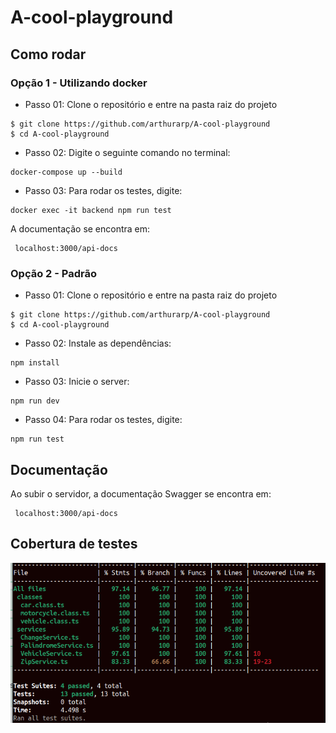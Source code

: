 # A-cool-playground

## Como rodar

### Opção 1 - Utilizando docker

- Passo 01: Clone o repositório e entre na pasta raiz do projeto

```
$ git clone https://github.com/arthurarp/A-cool-playground
$ cd A-cool-playground
```

- Passo 02: Digite o seguinte comando no terminal:

```
docker-compose up --build
```

- Passo 03: Para rodar os testes, digite:

```
docker exec -it backend npm run test
```

A documentação se encontra em:
```
 localhost:3000/api-docs
```


### Opção 2 - Padrão

- Passo 01: Clone o repositório e entre na pasta raiz do projeto

```
$ git clone https://github.com/arthurarp/A-cool-playground
$ cd A-cool-playground
```

- Passo 02: Instale as dependências:

```
npm install
```
- Passo 03: Inicie o server:

```
npm run dev
```
- Passo 04: Para rodar os testes, digite:

```
npm run test
```

## Documentação

Ao subir o servidor, a documentação Swagger se encontra em:

```
 localhost:3000/api-docs
```

## Cobertura de testes

![Cobertura de testes](./assets/coverage.png)